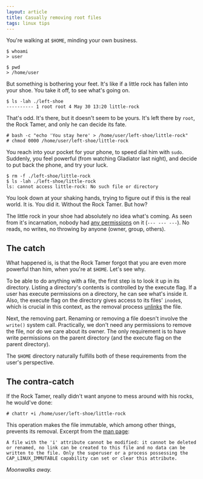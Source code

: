 ```yaml
---
layout: article
title: Casually removing root files
tags: linux tips
---
```


You're walking at `$HOME`, minding your own business.

```shell
$ whoami
> user

$ pwd
> /home/user
```

But something is bothering your feet. It's like if a little rock has fallen into your shoe.
You take it off, to see what's going on.

```shell
$ ls -lah ./left-shoe
---------- 1 root root 4 May 30 13:20 little-rock
```

That's odd. It's there, but it doesn't seem to be yours. It's left there by
`root`, the Rock Tamer, and only he can decide its fate.

```shell
# bash -c "echo 'You stay here' > /home/user/left-shoe/little-rock"
# chmod 0000 /home/user/left-shoe/little-rock
```

You reach into your pocket for your phone, to speed dial him with `sudo`. Suddenly,
you feel powerful (from watching Gladiator last night), and decide to put back
the phone, and try your luck.

```shell
$ rm -f ./left-shoe/little-rock
$ ls -lah ./left-shoe/little-rock
ls: cannot access little-rock: No such file or directory
```

You look down at your shaking hands, trying to figure out if this is the real world.
It is. You did it. Without the Rock Tamer. But how?

The little rock in your shoe had absolutely no idea what's coming. As seen from
it's incarnation, nobody had [any permissions](http://linuxcommand.org/lc3_lts0090.php)
on it (`--- --- ---`). No reads, no writes, no throwing by anyone (owner, group, others).

## The catch

What happened is, is that the Rock Tamer forgot that you are even more powerful
than him, when you're at `$HOME`. Let's see why.

To be able to do anything with a file, the first step is to look it up in its
directory. Listing a directory's contents is controlled by the execute flag. If
a user has execute permissions on a directory, he can see what's inside it. Also,
the execute flag on the directory gives access to its files' `inode`s, which is
crucial in this context, as the removal process [unlinks](https://linux.die.net/man/2/unlinkat) the file.

Next, the removing part. Renaming or removing a file doesn't involve the `write()` system call.
Practically, we don't need any permissions to remove the file, nor do we care
about its owner. The only requirement is to have write permissions on the parent directory (and
the execute flag on the parent directory).

The `$HOME` directory naturally fulfills both of these requirements from the user's perspective.


## The contra-catch

If the Rock Tamer, really didn't want anyone to mess around with his rocks, he would've done:

```shell
# chattr +i /home/user/left-shoe/little-rock
```

This operation makes the file immutable, which among other things, prevents its removal.
Excerpt from the [man page](https://linux.die.net/man/1/chattr):

```shell
A file with the 'i' attribute cannot be modified: it cannot be deleted or renamed, no link can be created to this file and no data can be written to the file. Only the superuser or a process possessing the CAP_LINUX_IMMUTABLE capability can set or clear this attribute.
```

*Moonwalks away.*
